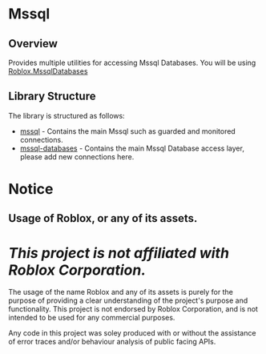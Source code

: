 # Mssql

## Overview

Provides multiple utilities for accessing Mssql Databases.
You will be using [Roblox.MssqlDatabases](./src/mssql-databases/) 

## Library Structure

The library is structured as follows:

- [mssql](./src/mssql/) - Contains the main Mssql such as guarded and monitored connections.
- [mssql-databases](./src/mssql-databases/) - Contains the main Mssql Database access layer, please add new connections here.

# Notice

## Usage of Roblox, or any of its assets.

# ***This project is not affiliated with Roblox Corporation.***

The usage of the name Roblox and any of its assets is purely for the purpose of providing a clear understanding of the project's purpose and functionality. This project is not endorsed by Roblox Corporation, and is not intended to be used for any commercial purposes.

Any code in this project was soley produced with or without the assistance of error traces and/or behaviour analysis of public facing APIs.

